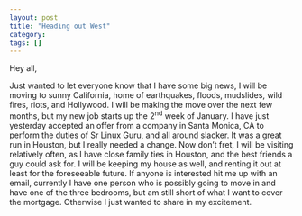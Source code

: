 ```yaml
---
layout: post
title: "Heading out West"
category: 
tags: []
---
```



<p class="MsoNormal">Hey all,</p>
<p class="MsoNormal">Just wanted to let everyone know that I have some big news, I will be moving to sunny California, home of earthquakes, floods, mudslides, wild fires, riots, and Hollywood.  I will be making the move over the next few months, but my new job starts up the 2<sup>nd</sup> week of January.  I have just yesterday accepted an offer from a company in Santa Monica, CA to perform the duties of Sr Linux Guru, and all around slacker.  It was a great run in Houston, but I really needed a change.  Now don’t fret, I will be visiting relatively often, as I have close family ties in Houston, and the best friends a guy could ask for.  I will be keeping my house as well, and renting it out at least for the foreseeable future.  If anyone is interested hit me up with an email, currently I have one person who is possibly going to move in and have one of the three bedrooms, but am still short of what I want to cover the mortgage. Otherwise I just wanted to share in my excitement.</p>

